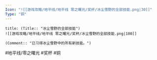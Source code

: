 ```yaml
---
Icon: "![[游戏攻略/地平线/地平线 零之曙光/奖杯/冰尘雪野的全部技能.png|30]]"
Type: "铜"
---
```

```ad-common-bronze-trophy
title: (Title:: "冰尘雪野的全部技能")
![[游戏攻略/地平线/地平线 零之曙光/奖杯/冰尘雪野的全部技能.png|100]]

(Comment:: "已习得冰尘雪野中的所有新技能。")
```

#地平线/零之曙光 #奖杯 #铜
